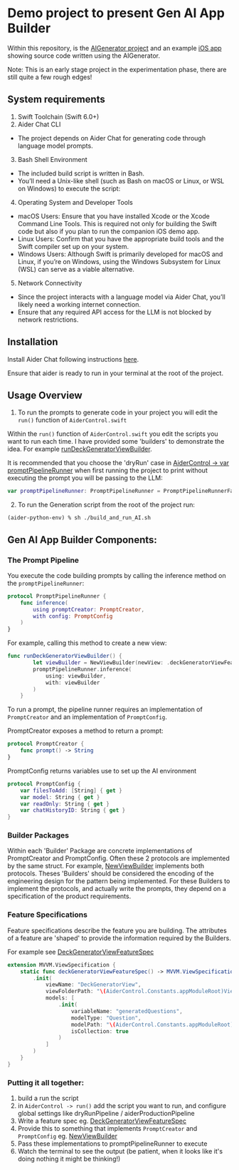 # Demo project to present Gen AI App Builder

Within this repository, is the [AIGenerator project](./AIGenerator/Package.swift) and an example [iOS app](./AppGenAISwiftUIStarter/) showing source code written using the AIGenerator.

Note: This is an early stage project in the experimentation phase, there are still quite a few rough edges!

## System requirements

1. Swift Toolchain (Swift 6.0+)
2. Aider Chat CLI
  * The project depends on Aider Chat for generating code through language model prompts.
3. Bash Shell Environment
  * The included build script is written in Bash.
  * You’ll need a Unix-like shell (such as Bash on macOS or Linux, or WSL on Windows) to execute the script:
4. Operating System and Developer Tools
  * macOS Users: Ensure that you have installed Xcode or the Xcode Command Line Tools. This is required not only for building the Swift code but also if you plan to run the companion iOS demo app.
  * Linux Users: Confirm that you have the appropriate build tools and the Swift compiler set up on your system.
  * Windows Users: Although Swift is primarily developed for macOS and Linux, if you’re on Windows, using the Windows Subsystem for Linux (WSL) can serve as a viable alternative.
5. Network Connectivity
  * Since the project interacts with a language model via Aider Chat, you’ll likely need a working internet connection.
  * Ensure that any required API access for the LLM is not blocked by network restrictions.

## Installation

Install Aider Chat following instructions [here](https://aider.chat/docs/install.html).

Ensure that aider is ready to run in your terminal at the root of the project.

## Usage Overview

1. To run the prompts to generate code in your project you will edit the `run()` function of `AiderControl.swift`

Within the `run()` function of `AiderControl.swift` you edit the scripts you want to run each time. I have provided some 'builders' to demonstrate the idea. For example [runDeckGeneratorViewBuilder](./AIGenerator/Sources/ExampleBuilders/AiderControl+NewViewBuilder.swift).

It is recommended that you choose the 'dryRun' case in [AiderControl -> var promptPipelineRunner](./AIGenerator/Sources/AiderControl.swift) when first running the project to print without executing the prompt you will be passing to the LLM:

```swift
var promptPipelineRunner: PromptPipelineRunner = PromptPipelineRunnerFactory.dryRunPipeline()
```

2. To run the Generation script from the root of the project run:

```shell
(aider-python-env) % sh ./build_and_run_AI.sh
```

## Gen AI App Builder Components:

### The Prompt Pipeline

You execute the code building prompts by calling the inference method on the `promptPipelineRunner`:

```swift
protocol PromptPipelineRunner {
    func inference(
        using promptCreator: PromptCreator,
        with config: PromptConfig
    )
}
```

For example, calling this method to create a new view:

```swift
func runDeckGeneratorViewBuilder() {
        let viewBuilder = NewViewBuilder(newView: .deckGeneratorViewFeatureSpec())
        promptPipelineRunner.inference(
            using: viewBuilder,
            with: viewBuilder
        )
    }
```
To run a prompt, the pipeline runner requires an implementation of `PromptCreator` and an implementation of `PromptConfig`. 

PromptCreator exposes a method to return a prompt:

```swift
protocol PromptCreator {
    func prompt() -> String
}
```

PromptConfig returns variables use to set up the AI environment

```swift
protocol PromptConfig {
    var filesToAdd: [String] { get }
    var model: String { get }
    var readOnly: String { get }
    var chatHistoryID: String { get }
}
```

### Builder Packages

Within each 'Builder' Package are concrete implementations of PromptCreator and PromptConfig. Often these 2 protocols are implemented by the same struct. For example, [NewViewBuilder](./AIGenerator/Sources/Package_MVVMViewBuilder/NewViewBuilder.swift) implements both protocols. Theses 'Builders' should be considered the encoding of the engineering design for the pattern being implemented. For these Builders to implement the protocols, and actually write the prompts, they depend on a specification of the product requirements.

### Feature Specifications

Feature specifications describe the feature you are building. The attributes of a feature are 'shaped' to provide the information required by the Builders.

For example see [DeckGeneratorViewFeatureSpec](./AIGenerator/Sources/ExampleBuilders/ExampleFeatureSpecs/DeckGeneratorViewFeatureSpec.swift)

```swift
extension MVVM.ViewSpecification {
    static func deckGeneratorViewFeatureSpec() -> MVVM.ViewSpecification {
        .init(
            viewName: "DeckGeneratorView",
            viewFolderPath: "\(AiderControl.Constants.appModuleRoot)Views/",
            models: [
                .init(
                    variableName: "generatedQuestions",
                    modelType: "Question",
                    modelPath: "\(AiderControl.Constants.appModuleRoot)Domain/Question.swift",
                    isCollection: true
                )
            ]
        )
    }
}
```

### Putting it all together:

1. build a run the script
2. in `AiderControl -> run()` add the script you want to run, and configure global settings like dryRunPipeline / aiderProductionPipeline
3. Write a feature spec eg. [DeckGeneratorViewFeatureSpec](./AIGenerator/Sources/ExampleBuilders/ExampleFeatureSpecs/DeckGeneratorViewFeatureSpec.swift)
4. Provide this to something that implements `PromptCreator` and `PromptConfig` eg. [NewViewBuilder](./AIGenerator/Sources/Package_MVVMViewBuilder/NewViewBuilder.swift)
5. Pass these implementations to promptPipelineRunner to execute
6. Watch the terminal to see the output (be patient, when it looks like it's doing nothing it might be thinking!)
